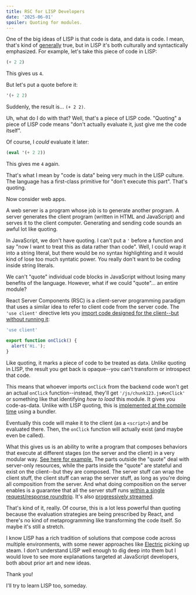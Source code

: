 ```yaml
---
title: RSC for LISP Developers
date: '2025-06-01'
spoiler: Quoting for modules.
---
```


One of the big ideas of LISP is that code is data, and data is code. I mean, that's kind of [generally](https://wiki.c2.com/?DataAndCodeAreTheSameThing) true, but in LISP it's both culturally and syntactically emphasized. For example, let's take this piece of code in LISP:

```lisp
(+ 2 2)
```

This gives us `4`.

But let's put a quote before it:

```lisp
'(+ 2 2)
```

Suddenly, the result is... `(+ 2 2)`.

Uh, what do I do with that? Well, that's a piece of LISP code. "Quoting" a piece of LISP code means "don't actually evaluate it, just give me the code itself".

Of course, I *could* evaluate it later:

```lisp
(eval '(+ 2 2))
```

This gives me `4` again.

That's what I mean by "code is data" being very much in the LISP culture. The language has a first-class primitive for "don't execute this part". That's quoting.

Now consider web apps.

A web server is a program whose job is to generate another program. A server generates the client program (written in HTML and JavaScript) and serves it to the client computer. Generating and sending code sounds an awful lot like quoting.

In JavaScript, we don't have quoting. I can't put a `'` before a function and say "now I want to treat this as data rather than code". Well, I could wrap it into a string literal, but there would be no syntax highlighting and it would kind of lose too much syntatic power. You really don't want to be coding inside string literals.

We can't "quote" individual code blocks in JavaScript without losing many benefits of the language. However, what if we could "quote"... an entire module?

React Server Components (RSC) is a client-server programming paradigm that uses a similar idea to refer to client code from the server code. The `'use client'` directive lets you [import code designed for the client--but without running it](/why-does-rsc-integrate-with-a-bundler/#serializing-modules):

<Client>

```js {1}
'use client'

export function onClick() {
  alert('Hi.');
}
```

</Client>

Like quoting, it marks a piece of code to be treated as data. *Unlike* quoting in LISP, the result you get back is opaque--you can't transform or introspect that code.

This means that whoever imports `onClick` from the backend code won't get an actual `onClick` function--instead, they'll get `'/js/chunk123.js#onClick'` or something like that identifying *how to load* this module. It gives you code-as-data. Unlike with LISP quoting, this is [implemented at the compile time](/why-does-rsc-integrate-with-a-bundler/#rsc-bundler-bindings) using a bundler.

Eventually this code will make it to the client (as a `<script>`) and be evaluated there. Then, the `onClick` function will actually exist (and maybe even be called).

What this gives us is an ability to write a program that composes behaviors that execute at different stages (on the server and the client) in a very modular way. [See here for example.](/impossible-components/#final-code) The parts outside the "quote" deal with server-only resources, while the parts inside the "quote" are stateful and exist on the client--but they are composed. The server stuff can wrap the client stuff, the client stuff can wrap the server stuff, as long as you're doing all composition from the server. And what doing composition on the server enables is a guarantee that all the server stuff runs [within a single request/response roundtrip](/one-roundtrip-per-navigation/). It's also [progressively streamed](/progressive-json/).

That's kind of it, really. Of course, this is a lot less powerful than quoting because the evaluation strategies are being prescribed by React, and there's no kind of metaprogramming like transforming the code itself. So maybe it's still a stretch.

I know LISP has a rich tradition of solutions that compose code across multiple environments, with some newer approaches like [Electric](https://github.com/hyperfiddle/electric) picking up steam. I don't understand LISP well enough to dig deep into them but I would love to see more explanations targeted at JavaScript developers, both about prior art and new ideas.

Thank you!

I'll try to learn LISP too, someday.
